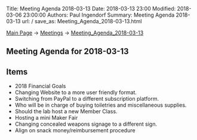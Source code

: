 Title: Meeting Agenda 2018-03-13
Date: 2018-03-13 23:00
Modified: 2018-03-06 23:00:00
Authors: Paul Ingendorf
Summary: Meeting Agenda 2018-03-13
url: /
save_as: Meeting_Agenda_2018-03-13.html

[Main Page](index.html) -\> [Meetings](Meetings.html)
-\> [Meeting_Agenda_2018-03-13](Meeting_Agenda_2018-03-13.html)

Meeting Agenda for 2018-03-13
-----------------------------

Items
--------

 - 2018 Financial Goals
 - Changing Website to a more user friendly format.
 - Switching from PayPal to a different subscription platform.
 - Who will be in charge of buying toiletries and miscellaneous supplies.
 - Should the lab host a new Member Class.
 - Hosting a mini Maker Fair
 - Changing concealed weapons signage to a different sign.
 - Align on snack money/reimbursement procedure

